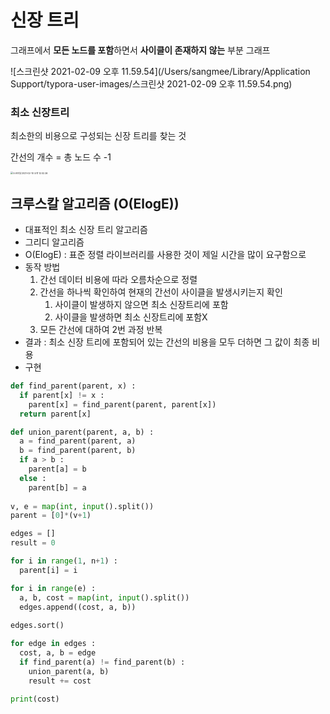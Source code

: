 # 신장 트리

그래프에서 **모든 노드를 포함**하면서 **사이클이 존재하지 않는** 부분 그래프

![스크린샷 2021-02-09 오후 11.59.54](/Users/sangmee/Library/Application Support/typora-user-images/스크린샷 2021-02-09 오후 11.59.54.png)



### 최소 신장트리

최소한의 비용으로 구성되는 신장 트리를 찾는 것

간선의 개수 = 총 노드 수 -1

<img src="/Users/sangmee/Library/Application Support/typora-user-images/스크린샷 2021-02-10 오전 12.02.26.png" alt="스크린샷 2021-02-10 오전 12.02.26" style="zoom:25%;" />



## 크루스칼 알고리즘 (O(ElogE))

- 대표적인 최소 신장 트리 알고리즘
- 그리디 알고리즘
- O(ElogE) : 표준 정렬 라이브러리를 사용한 것이 제일 시간을 많이 요구함으로
- 동작 방법
  1. 간선 데이터 비용에 따라 오름차순으로 정렬
  2. 간선을 하나씩 확인하여 현재의 간선이 사이클을 발생시키는지 확인
     1. 사이클이 발생하지 않으면 최소 신장트리에 포함
     2. 사이클을 발생하면 최소 신장트리에 포함X
  3. 모든 간선에 대하여 2번 과정 반복
- 결과 : 최소 신장 트리에 포함되어 있는 간선의 비용을 모두 더하면 그 값이 최종 비용
- 구현

~~~python
def find_parent(parent, x) :
  if parent[x] != x :
    parent[x] = find_parent(parent, parent[x])
  return parent[x]

def union_parent(parent, a, b) :
  a = find_parent(parent, a)
  b = find_parent(parent, b)
  if a > b :
    parent[a] = b
  else :
    parent[b] = a
    
v, e = map(int, input().split())
parent = [0]*(v+1)

edges = []
result = 0

for i in range(1, n+1) :
  parent[i] = i

for i in range(e) :
  a, b, cost = map(int, input().split())
  edges.append((cost, a, b))
  
edges.sort()

for edge in edges :
  cost, a, b = edge
  if find_parent(a) != find_parent(b) :
    union_parent(a, b)
    result += cost
    
print(cost)  
~~~

